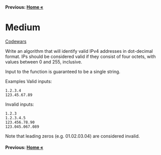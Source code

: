 #### Previous: [Home &laquo;](../Medium.md)

# Medium

[Codewars](https://www.codewars.com/kata/ip-validation)

Write an algorithm that will identify valid IPv4 addresses in dot-decimal format. 
IPs should be considered valid if they consist of four octets, with values between 0 and 255, inclusive.

Input to the function is guaranteed to be a single string.

Examples
Valid inputs:
    
    1.2.3.4
    123.45.67.89
    
Invalid inputs:

    1.2.3
    1.2.3.4.5
    123.456.78.90
    123.045.067.089
    
Note that leading zeros (e.g. 01.02.03.04) are considered invalid.

#### Previous: [Home &laquo;](../Medium.md)
